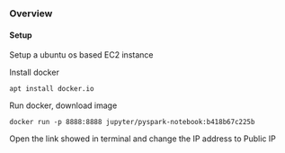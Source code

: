 ### Overview

#### Setup

Setup a ubuntu os based EC2 instance

Install docker 
```
apt install docker.io
```

Run docker, download image 
```
docker run -p 8888:8888 jupyter/pyspark-notebook:b418b67c225b
```

Open the link showed in terminal and change the IP address to Public IP
